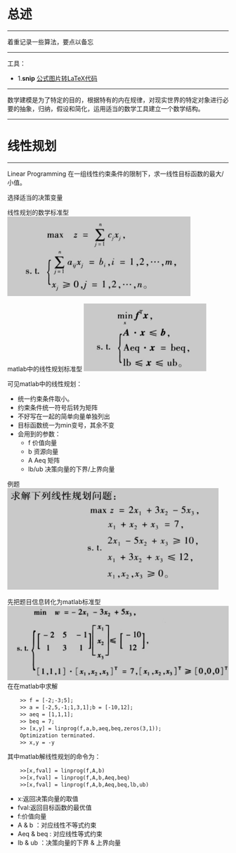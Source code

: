 # 总述 #
---
着重记录一些算法，要点以备忘

---
工具：
- 1.**snip** [公式图片转LaTeX代码](https://mathpix.com/)


---
数学建模是为了特定的目的，根据特有的内在规律，对现实世界的特定对象进行必要的抽象，归纳，假设和简化，运用适当的数学工具建立一个数学结构。

---
# 线性规划 #

---
Linear Programming 在一组线性约束条件的限制下，求一线性目标函数的最大/小值。


选择适当的决策变量

线性规划的数学标准型
![](/img/matlab/stand.PNG)

matlab中的线性规划标准型
![](/img/matlab/liner.PNG)

可见matlab中的线性规划：
- 统一约束条件取小。
- 约束条件统一符号后转为矩阵
- 不好写在一起的简单向量单独列出
- 目标函数统一为min变号，其余不变
- 会用到的参数：
	- f 价值向量
	- b 资源向量
	- A Aeq 矩阵
	- lb/ub 决策向量的下界/上界向量

例题
![](/img/matlab/liner_eg.PNG)

先把题目信息转化为matlab标准型
![](/img/matlab/liner_anw.PNG)
在在matlab中求解


		>> f = [-2;-3;5];
		>> a = [-2,5,-1;1,3,1];b = [-10,12];
		>> aeq = [1,1,1];
		>> beq = 7;
		>> [x,y] = linprog(f,a,b,aeq,beq,zeros(3,1));
		Optimization terminated.
		>> x,y = -y


其中matlab解线性规划的命令为：

		>>[x,fval] = linprog(f,A,b)
		>>[x,fval] = linprog(f,A,b,Aeq,beq)
		>>[x,fval] = linprog(f,A,b,Aeq,beq,lb,ub)

- x:返回决策向量的取值
- fval:返回目标函数的最优值
- f:价值向量
- A & b ：对应线性不等式约束
- Aeq & beq : 对应线性等式约束
- lb & ub ：决策向量的下界 & 上界向量
